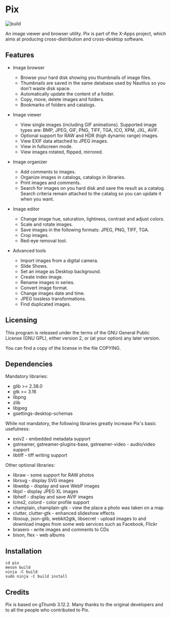 # Pix
![build](https://github.com/linuxmint/pix/actions/workflows/build.yml/badge.svg)

An image viewer and browser utility.
Pix is part of the X-Apps project, which aims at producing cross-distribution and cross-desktop software.
 
## Features

 * Image browser

   + Browse your hard disk showing you thumbnails of image files.
   + Thumbnails are saved in the same database used by Nautilus so you
     don't waste disk space.
   + Automatically update the content of a folder.
   + Copy, move, delete images and folders.
   + Bookmarks of folders and catalogs.

 * Image viewer

   + View single images (including GIF animations).  Supported image
     types are: BMP, JPEG, GIF, PNG, TIFF, TGA, ICO, XPM, JXL, AVIF.
   + Optional support for RAW and HDR (high dynamic range) images.
   + View EXIF data attached to JPEG images.
   + View in fullscreen mode.
   + View images rotated, flipped, mirrored.

 * Image organizer

   + Add comments to images.
   + Organize images in catalogs, catalogs in libraries.
   + Print images and comments.
   + Search for images on you hard disk and save the result as a catalog.
     Search criteria remain attached to the catalog so you can update it
     when you want.

 * Image editor

   + Change image hue, saturation, lightness, contrast and adjust colors.
   + Scale and rotate images.
   + Save images in the following formats: JPEG, PNG, TIFF, TGA.
   + Crop images.
   + Red-eye removal tool.

 * Advanced tools

   + Import images from a digital camera.
   + Slide Shows.
   + Set an image as Desktop background.
   + Create index image.
   + Rename images in series.
   + Convert image format.
   + Change images date and time.
   + JPEG lossless transformations.
   + Find duplicated images.

## Licensing

  This program is released under the terms of the GNU General Public
  License (GNU GPL), either version 2, or (at your option) any later version.

  You can find a copy of the license in the file COPYING.

## Dependencies

  Mandatory libraries:

  * glib >= 2.38.0
  * gtk >= 3.16
  * libpng
  * zlib
  * libjpeg
  * gsettings-desktop-schemas

  While not mandatory, the following libraries greatly increase Pix's basic usefulness:

  * exiv2 - embedded metadata support
  * gstreamer, gstreamer-plugins-base, gstreamer-video - audio/video support
  * libtiff - tiff writing support

  Other optional libraries:

  * libraw - some support for RAW photos
  * librsvg - display SVG images
  * libwebp - display and save WebP images
  * libjxl - display JPEG XL images
  * libheif - display and save AVIF images
  * lcms2, colord - color profile support
  * champlain, champlain-gtk - view the place a photo was taken on a map
  * clutter, clutter-gtk - enhanced slideshow effects
  * libsoup, json-glib, webkit2gtk, libsecret - upload images to and
    download images from some web services such as Facebook, Flickr
  * brasero - write images and comments to CDs
  * bison, flex - web albums

## Installation

    cd pix
    meson build
    ninja -C build
    sudo ninja -C build install

## Credits

  Pix is based on gThumb 3.12.2.
  Many thanks to the original developers and to all the people who contributed to Pix.
